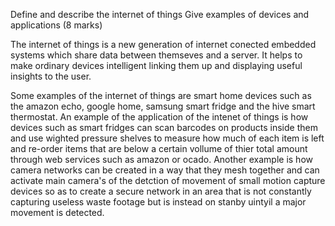 Define and describe the internet of things
Give examples of devices and applications (8 marks)


The internet of things is a new generation of internet conected embedded systems which share data between themseves and a server. It helps to make ordinary devices intelligent linking them up and displaying useful insights to the user. 

Some examples of the internet of things are smart home devices such as the amazon echo, google home, samsung smart fridge and 
the hive smart thermostat. An example of the application of the intenet of things is how devices such as smart fridges can scan barcodes on products inside them and use wighted pressure shelves to measure how much of each item is left and re-order items that are below a certain vollume of thier total amount through web services such as amazon or ocado. Another example is how camera networks can be created in a way that they mesh together and can activate main camera's of the detction of movement of small motion capture devices so as to create a secure network in an area that is not constantly capturing useless waste footage but is instead on stanby uintyil a major movement is detected.







